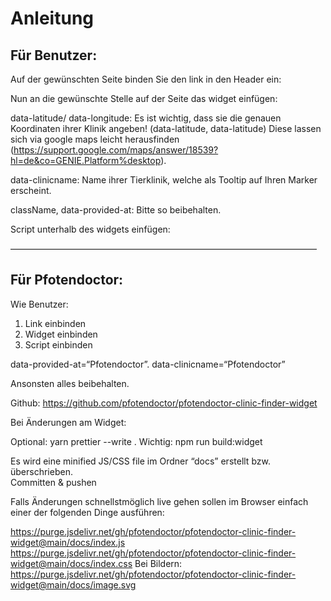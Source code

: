 # Anleitung

## Für Benutzer:

Auf der gewünschten Seite binden Sie den link in den Header ein:

<link
  href="https://cdn.jsdelivr.net/gh/pfotendoctor/pfotendoctor-clinic-finder-widget@main/docs/indexV3.css"
  rel="stylesheet"
/>

Nun an die gewünschte Stelle auf der Seite das widget einfügen:

<div
  className="clinic_finder_widget"
  data-latitude="52.520008"
  data-longitude="13.404954"
  data-clinicname=“Ihre “Tierklinik
  data-provided-at=“external”
></div>

data-latitude/ data-longitude: 
Es ist wichtig, dass sie die genauen Koordinaten ihrer Klinik angeben! (data-latitude, data-latitude)
Diese lassen sich via google maps leicht herausfinden (https://support.google.com/maps/answer/18539?hl=de&co=GENIE.Platform%desktop).

data-clinicname: Name ihrer Tierklinik, welche als Tooltip auf Ihren Marker erscheint.

className, data-provided-at: Bitte so beibehalten.

Script unterhalb des widgets einfügen:

<Script src="https://cdn.jsdelivr.net/gh/pfotendoctor/pfotendoctor-clinic-finder-widget@main/docs/indexV3.js"></Script>

———————————————————————————————————

## Für Pfotendoctor:

Wie Benutzer: 
1. Link einbinden
2. Widget einbinden
3. Script einbinden

data-provided-at=“Pfotendoctor”. 
data-clinicname=“Pfotendoctor”

Ansonsten alles beibehalten. 

Github: https://github.com/pfotendoctor/pfotendoctor-clinic-finder-widget

Bei Änderungen am Widget:

Optional:  yarn prettier --write .
Wichtig: npm run build:widget

Es wird eine minified JS/CSS file im Ordner “docs” erstellt bzw. überschrieben.  
Committen & pushen

Falls Änderungen schnellstmöglich live gehen sollen im Browser einfach einer der folgenden Dinge ausführen: 

https://purge.jsdelivr.net/gh/pfotendoctor/pfotendoctor-clinic-finder-widget@main/docs/index.js
https://purge.jsdelivr.net/gh/pfotendoctor/pfotendoctor-clinic-finder-widget@main/docs/index.css
Bei Bildern: https://purge.jsdelivr.net/gh/pfotendoctor/pfotendoctor-clinic-finder-widget@main/docs/image.svg

